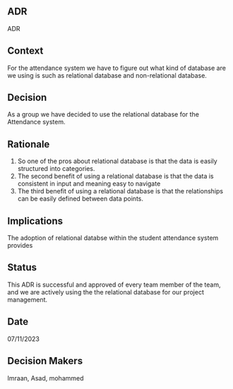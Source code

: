 ## ADR

ADR

## Context

For the attendance system we have to figure out what kind of database are we using is such as relational database and non-relational database.

## Decision

As a group we have decided to use the relational database for the Attendance system.

## Rationale

1. So one of the pros about relational database is that the data is easily structured into categories.
2. The second benefit of using a relational database is that the data is consistent in input and meaning easy to navigate
3. The third benefit of using a relational database is that the relationships can be easily defined between data points.

## Implications

The adoption of relational databse within the student attendance system provides 

## Status

This ADR is successful and approved of every team member of the team, and we are actively using the the relational database for our project management.

## Date

07/11/2023

## Decision Makers

Imraan, Asad, mohammed
